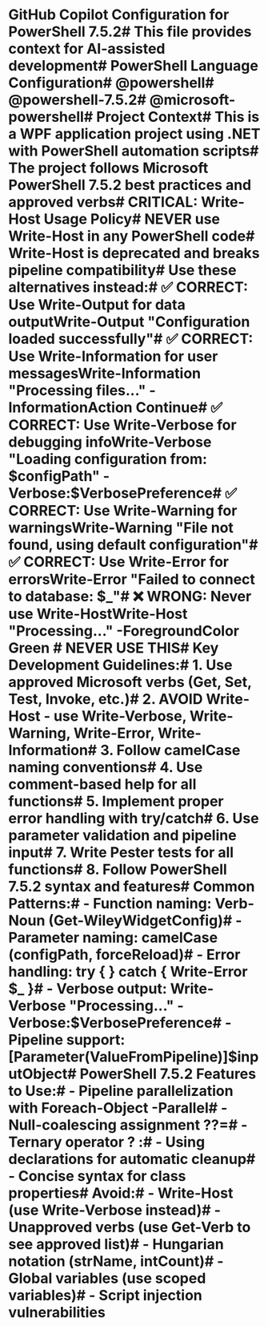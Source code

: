 # GitHub Copilot Configuration for PowerShell 7.5.2# This file provides context for AI-assisted development# PowerShell Language Configuration# @powershell# @powershell-7.5.2# @microsoft-powershell# Project Context# This is a WPF application project using .NET with PowerShell automation scripts# The project follows Microsoft PowerShell 7.5.2 best practices and approved verbs# CRITICAL: Write-Host Usage Policy# NEVER use Write-Host in any PowerShell code# Write-Host is deprecated and breaks pipeline compatibility# Use these alternatives instead:# ✅ CORRECT: Use Write-Output for data outputWrite-Output "Configuration loaded successfully"# ✅ CORRECT: Use Write-Information for user messagesWrite-Information "Processing files..." -InformationAction Continue# ✅ CORRECT: Use Write-Verbose for debugging infoWrite-Verbose "Loading configuration from: $configPath" -Verbose:$VerbosePreference# ✅ CORRECT: Use Write-Warning for warningsWrite-Warning "File not found, using default configuration"# ✅ CORRECT: Use Write-Error for errorsWrite-Error "Failed to connect to database: $_"# ❌ WRONG: Never use Write-HostWrite-Host "Processing..." -ForegroundColor Green  # NEVER USE THIS# Key Development Guidelines:# 1. Use approved Microsoft verbs (Get, Set, Test, Invoke, etc.)# 2. AVOID Write-Host - use Write-Verbose, Write-Warning, Write-Error, Write-Information# 3. Follow camelCase naming conventions# 4. Use comment-based help for all functions# 5. Implement proper error handling with try/catch# 6. Use parameter validation and pipeline input# 7. Write Pester tests for all functions# 8. Follow PowerShell 7.5.2 syntax and features# Common Patterns:# - Function naming: Verb-Noun (Get-WileyWidgetConfig)# - Parameter naming: camelCase (configPath, forceReload)# - Error handling: try { } catch { Write-Error $_ }# - Verbose output: Write-Verbose "Processing..." -Verbose:$VerbosePreference# - Pipeline support: [Parameter(ValueFromPipeline)]$inputObject# PowerShell 7.5.2 Features to Use:# - Pipeline parallelization with Foreach-Object -Parallel# - Null-coalescing assignment ??=# - Ternary operator ? :# - Using declarations for automatic cleanup# - Concise syntax for class properties# Avoid:# - Write-Host (use Write-Verbose instead)# - Unapproved verbs (use Get-Verb to see approved list)# - Hungarian notation (strName, intCount)# - Global variables (use scoped variables)# - Script injection vulnerabilities
